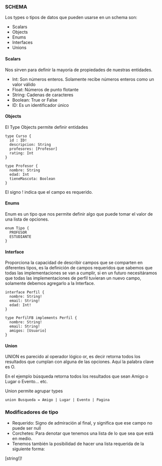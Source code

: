 ### SCHEMA

Los types o tipos de datos que pueden usarse en un schema son:

+ Scalars
+ Objects
+ Enums
+ Interfaces
+ Unions

#### Scalars

Nos sirven para definir la mayoría de propiedades de nuestras entidades.

+ Int: Son números enteros. Solamente recibe números enteros como un valor válido
+ Float: Números de punto flotante
+ String: Cadenas de caracteres
+ Boolean: True or False
+ ID: Es un identificador único

#### Objects

El Type Objects permite definir entidades

```
type Curso {
  id : ID!
  descripcion: String
  profesores: [Profesor]
  rating: Int
}

type Profesor {
  nombre: String
  edad: Int
  tieneMascota: Boolean
}
```

El signo ! indica que el campo es requerido.

#### Enums

Enum es un tipo que nos permite definir algo que puede tomar el valor de una lista de opciones.

```
enum Tipo {
  PROFESOR
  ESTUDIANTE
}
```

#### Interface

Proporciona la capacidad de describir campos que se comparten en diferentes tipos, es la definición de campos requeridos que sabemos que todas las implementaciones se van a cumplir, si en un futuro necesitáramos que todas las implementaciones de perfil tuvieran un nuevo campo, solamente debemos agregarlo a la Interface.

```
interface Perfil {
  nombre: String!
  email: String!
  edad: Int!
}

type PerfilFB implements Perfil {
  nombre: String!
  email: String!
  amigos: [Usuario]
}
```

#### Union

UNION es parecido al operador lógico or, es decir retorna todos los resultados que cumplan con alguna de las opciones. Aquí la palabra clave es O.

En el ejemplo búsqueda retorna todos los resultados que sean Amigo o Lugar o Evento… etc.

Union permite agrupar types

```
union Busqueda = Amigo | Lugar | Evento | Pagina
```

### Modificadores de tipo

+ Requerido: Signo de admiración al final, y significa que ese campo no puede ser null
+ Corchetes: Para denotar que tenemos una lista de lo que sea que está en medio.
+ Tenemos también la posibilidad de hacer una lista requerida de la siguiente forma:

[string!]!

